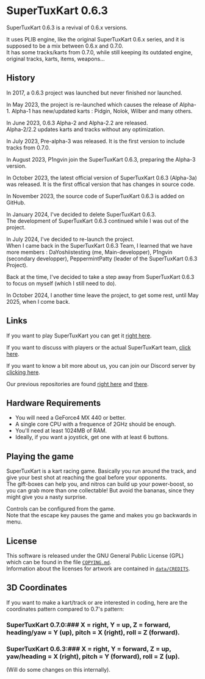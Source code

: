 # SuperTuxKart 0.6.3 
SuperTuxKart 0.6.3 is a revival of 0.6.x versions.

It uses PLIB engine, like the original SuperTuxKart 0.6.x series, and it is supposed to be a mix between 0.6.x and 0.7.0.  
It has some tracks/karts from 0.7.0, while still keeping its outdated engine, original tracks, karts, items, weapons…

## History
In 2017, a 0.6.3 project was launched but never finished nor launched.

In May 2023, the project is re-launched which causes the release of Alpha-1. Alpha-1 has new/updated karts : Pidgin, Nolok, Wilber and many others.

In June 2023, 0.6.3 Alpha-2 and Alpha-2.2 are released.  
Alpha-2/2.2 updates karts and tracks without any optimization.

In July 2023, Pre-alpha-3 was released. It is the first version to include tracks from 0.7.0.

In August 2023, P1ngvin join the SuperTuxKart 0.6.3, preparing the Alpha-3 version.

In October 2023, the latest official version of SuperTuxKart 0.6.3 (Alpha-3a) was released. It is the first offical version that has changes in source code.

In November 2023, the source code of SuperTuxKart 0.6.3 is added on GitHub.

In January 2024, I've decided to delete SuperTuxKart 0.6.3.  
The development of SuperTuxKart 0.6.3 continued while I was out of the project.

In July 2024, I've decided to re-launch the project.  
When I came back in the SuperTuxKart 0.6.3 Team, I learned that we have more members : DaYoshiistesting (me, Main-developper), P1ngvin (secondary developper), PeppermintPatty (leader of the SuperTuxKart 0.6.3 Project).

Back at the time, I've decided to take a step away from SuperTuxKart 0.6.3 to focus on myself (which I still need to do).

In October 2024, I another time leave the project, to get some rest, until May 2025, when I come back.

## Links
If you want to play SuperTuxKart you can get it [right here](http://supertuxkart.sourceforge.net).  

If you want to discuss with players or the actual SuperTuxKart team, [click here](http://supertuxkart.sourceforge.net/forum).

If you want to know a bit more about us, you can join our Discord server by [clicking here](https://discord.gg/pq66Emhbgn).

Our previous repositories are found [right here](https://www.mediafire.com/folder/y58ywbk2f3waw/SuperTuxKart_0.6.3_Releases) 
and [there](https://www.mediafire.com/folder/v9116m58i3h87/For_0.6.3).

## Hardware Requirements 
* You will need a GeForce4 MX 440 or better.
* A single core CPU with a frequence of 2GHz should be enough.
* You'll need at least 1024MB of RAM.
* Ideally, if you want a joystick, get one with at least 6 buttons.

## Playing the game 
SuperTuxKart is a kart racing game. Basically you run around the track, and give your best shot at reaching the goal before your opponents.  
The gift-boxes can help you, and nitros can build up your power-boost, so you can grab more than one collectable! But avoid the bananas, since they might give you a nasty surprise.

Controls can be configured from the game.  
Note that the escape key pauses the game and makes you go backwards in menu.

## License
This software is released under the GNU General Public License (GPL) which can be found in the file [`COPYING.md`](/COPYING.md).  
Information about the licenses for artwork are contained in [`data/CREDITS`](/data/CREDITS).

## 3D Coordinates
If you want to make a kart/track or are interested in coding, here are the coordinates pattern compared to 0.7's pattern:

### SuperTuxKart 0.7.0:### **X = right, Y = up, Z = forward, heading/yaw = Y (up), pitch = X (right), roll = Z (forward).** 
### SuperTuxKart 0.6.3:### **X = right, Y = forward, Z = up, yaw/heading = X (right), pitch = Y (forward), roll = Z (up).**

(Will do some changes on this internally).  
  
